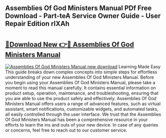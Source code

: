 ## Assemblies Of God Ministers Manual PDf Free Download - Part-teA Service Owner Guide - User Repair Edition rIXAh

# <h2><a href="http://bc38992.oget.top/?id=Assemblies+Of+God+Ministers+Manual">🔗Download New 👉🔴 Assemblies Of God Ministers Manual</a></h2>

[![Assemblies Of God Ministers Manual new download](https://i.imgur.com/5g1atiW.png)](http://bc38992.oget.top/?id=Assemblies+Of+God+Ministers+Manual)
Learning Made Easy This guide breaks down complex concepts into simple steps for effortless understanding of your new Assemblies Of God Ministers Manual. Before you begin using your Assemblies Of God Ministers Manual, please take a moment to read this manual carefully. It contains essential information on product setup, operation, maintenance, and troubleshooting, ensuring that you are able to use the product safely and effectively. Assemblies Of God Ministers Manual offers users a range of advanced features, such as virtual assistant, smart notifications, customizable widgets, and automated tasks, all easily controlled through the user interface. We trust that the Assemblies Of God Ministers Manual has been a comprehensive resource in your efforts to learn the ins and outs of your new device. In case of any queries or concerns, feel free to reach out to our customer service.
